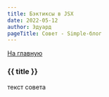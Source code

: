 ```yaml
---
title: Бэктиксы в JSX
date: 2022-05-12
author: Эдуард
pageTitle: Совет - Simple-блог
---
```


[На главную](/)

### {{ title }}

текст совета
